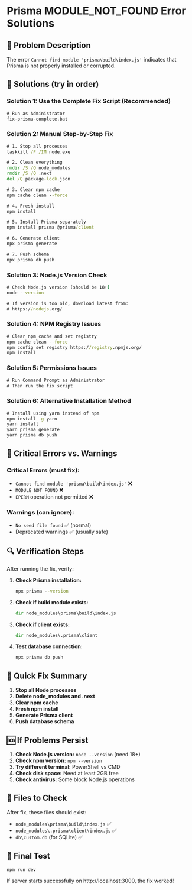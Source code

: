# Prisma MODULE_NOT_FOUND Error Solutions

## 🚨 Problem Description
The error `Cannot find module 'prisma\build\index.js'` indicates that Prisma is not properly installed or corrupted.

## 🔧 Solutions (try in order)

### Solution 1: Use the Complete Fix Script (Recommended)
```cmd
# Run as Administrator
fix-prisma-complete.bat
```

### Solution 2: Manual Step-by-Step Fix
```cmd
# 1. Stop all processes
taskkill /F /IM node.exe

# 2. Clean everything
rmdir /S /Q node_modules
rmdir /S /Q .next
del /Q package-lock.json

# 3. Clear npm cache
npm cache clean --force

# 4. Fresh install
npm install

# 5. Install Prisma separately
npm install prisma @prisma/client

# 6. Generate client
npx prisma generate

# 7. Push schema
npx prisma db push
```

### Solution 3: Node.js Version Check
```cmd
# Check Node.js version (should be 18+)
node --version

# If version is too old, download latest from:
# https://nodejs.org/
```

### Solution 4: NPM Registry Issues
```cmd
# Clear npm cache and set registry
npm cache clean --force
npm config set registry https://registry.npmjs.org/
npm install
```

### Solution 5: Permissions Issues
```cmd
# Run Command Prompt as Administrator
# Then run the fix script
```

### Solution 6: Alternative Installation Method
```cmd
# Install using yarn instead of npm
npm install -g yarn
yarn install
yarn prisma generate
yarn prisma db push
```

## 🚨 Critical Errors vs. Warnings

### Critical Errors (must fix):
- `Cannot find module 'prisma\build\index.js'` ❌
- `MODULE_NOT_FOUND` ❌
- `EPERM` operation not permitted ❌

### Warnings (can ignore):
- `No seed file found` ✅ (normal)
- Deprecated warnings ✅ (usually safe)

## 🔍 Verification Steps

After running the fix, verify:

1. **Check Prisma installation:**
   ```cmd
   npx prisma --version
   ```

2. **Check if build module exists:**
   ```cmd
   dir node_modules\prisma\build\index.js
   ```

3. **Check if client exists:**
   ```cmd
   dir node_modules\.prisma\client
   ```

4. **Test database connection:**
   ```cmd
   npx prisma db push
   ```

## 🎯 Quick Fix Summary

1. **Stop all Node processes**
2. **Delete node_modules and .next**
3. **Clear npm cache**
4. **Fresh npm install**
5. **Generate Prisma client**
6. **Push database schema**

## 🆘 If Problems Persist

1. **Check Node.js version:** `node --version` (need 18+)
2. **Check npm version:** `npm --version`
3. **Try different terminal:** PowerShell vs CMD
4. **Check disk space:** Need at least 2GB free
5. **Check antivirus:** Some block Node.js operations

## 📁 Files to Check

After fix, these files should exist:
- `node_modules\prisma\build\index.js` ✅
- `node_modules\.prisma\client\index.js` ✅
- `db\custom.db` (for SQLite) ✅

## 🚀 Final Test

```cmd
npm run dev
```

If server starts successfully on http://localhost:3000, the fix worked!
